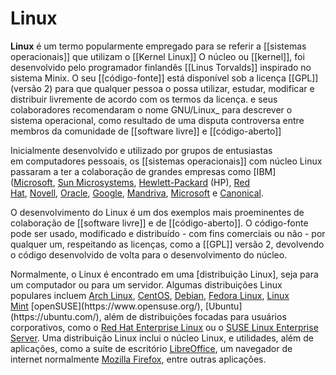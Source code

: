 # Linux

**Linux** é um termo popularmente empregado para se referir a [[sistemas operacionais]] que utilizam o [[Kernel Linux]] O núcleo ou [[kernel]], foi desenvolvido pelo programador finlandês [[Linus Torvalds]] inspirado no sistema Minix. O seu [[código-fonte]] está disponível sob a licença [[GPL]] (versão 2) para que qualquer pessoa o possa utilizar, estudar, modificar e distribuir livremente de acordo com os termos da licença. e seus colaboradores recomendaram o nome GNU/Linux_ para descrever o sistema operacional, como resultado de uma disputa controversa entre membros da comunidade de [[software livre]] e [[código-aberto]]

Inicialmente desenvolvido e utilizado por grupos de entusiastas em computadores pessoais, os [[sistemas operacionais]] com núcleo Linux passaram a ter a colaboração de grandes empresas como [IBM]([Microsoft](https://pt.wikipedia.org/wiki/Microsoft "Microsoft"), [Sun Microsystems](https://en.wikipedia.org/wiki/Sun_Microsystems), [Hewlett-Packard](https://www.hp.com/us-en/home.html) (HP), [Red Hat](https://www.redhat.com/en), [Novell](https://en.wikipedia.org/wiki/Novell), [Oracle](https://www.oracle.com/sg/index.html), [Google](https://www.google.com/), [Mandriva](https://www.openmandriva.org/), [Microsoft](https://www.microsoft.com/pt-br/) e [Canonical](https://canonical.com/).

O desenvolvimento do Linux é um dos exemplos mais proeminentes de colaboração de [[software livre]] e de [[código-aberto]]. O código-fonte pode ser usado, modificado e distribuído - com fins comerciais ou não - por qualquer um, respeitando as licenças, como a [[GPL]] versão 2, devolvendo o código desenvolvido de volta para o desenvolvimento do núcleo.

Normalmente, o Linux é encontrado em uma [distribuição Linux], seja para um computador ou para um servidor. Algumas distribuições Linux populares incluem [Arch Linux](https://archlinux.org/), [CentOS](https://www.centos.org/), [Debian](https://www.debian.org/), [Fedora Linux](https://getfedora.org/), [Linux Mint](https://www.linuxmint.com/,) [openSUSE](https://www.opensuse.org/), [Ubuntu](https://ubuntu.com/), além de distribuições focadas para usuários corporativos, como o [Red Hat Enterprise Linux](https://www.redhat.com/en) ou o [SUSE Linux Enterprise Server](https://www.suse.com/products/server/). Uma distribuição Linux inclui o núcleo Linux, e utilidades, além de aplicações, como a suíte de escritório [LibreOffice](https://www.libreoffice.org/), um navegador de internet normalmente [Mozilla Firefox](https://www.mozilla.org/en-US/firefox/new/), entre outras aplicações.